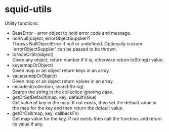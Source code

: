 # squid-utils
Utility functions:
- BaseError - error object to hold error code and message.
- nonNull(object, errorObjectSupplier?)<br/>
Throws NullObjectError if null or undefined. Optionally custom 'errorObjectSupplier' can be passed to be thrown.
- toNumOrStr(object)<br/>
Given any object, return number if it is, otherwise return toString() value.
- keys(mapOrObject)<br/>
Given map or an object return keys in an array.
- values(mapOrObject)<br/>
Given map or an object return values in an array.
- includesI(collection, searchString)<br/>
Search the string in the collection ignoring case.
- getOrSetDefault(map, key, defaultValue)<br/>
Get value of key in the map. If not exists, then set the default value in the map for the key and then return the default value.
- getOrCall(map, key, callbackFn)<br/>
Get map value for the key. If not exists then call the function. and return its value if any.
